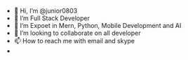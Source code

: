 - 👋 Hi, I’m @junior0803
- 👀 I’m Full Stack Developer
- 🌱 I’m Expoet in Mern, Python, Mobile Development and AI
- 💞️ I’m looking to collaborate on all developer
- 📫 How to reach me with email and skype
- 

<!---
junior0803/junior0803 is a ✨ special ✨ repository because its `README.md` (this file) appears on your GitHub profile.
You can click the Preview link to take a look at your changes.
--->
